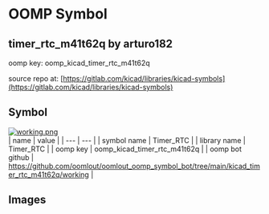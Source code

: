 # OOMP Symbol  
## timer_rtc_m41t62q  by arturo182  
  
oomp key: oomp_kicad_timer_rtc_m41t62q  
  
source repo at: [https://gitlab.com/kicad/libraries/kicad-symbols](https://gitlab.com/kicad/libraries/kicad-symbols)  
## Symbol  
  
[![working.png](working_600.png)](working.png)  
| name | value | 
| --- | --- | 
| symbol name | Timer_RTC | 
| library name | Timer_RTC | 
| oomp key | oomp_kicad_timer_rtc_m41t62q | 
| oomp bot github | https://github.com/oomlout/oomlout_oomp_symbol_bot/tree/main/kicad_timer_rtc_m41t62q/working | 
## Images  
